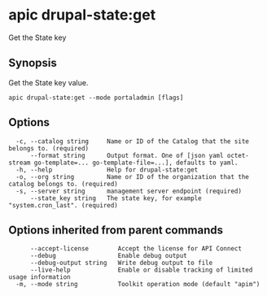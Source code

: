 # apic drupal-state:get

Get the State key

## Synopsis

Get the State key value.

```
apic drupal-state:get --mode portaladmin [flags]
```

## Options

```
  -c, --catalog string     Name or ID of the Catalog that the site belongs to. (required)
      --format string      Output format. One of [json yaml octet-stream go-template=... go-template-file=...], defaults to yaml.
  -h, --help               Help for drupal-state:get
  -o, --org string         Name or ID of the organization that the catalog belongs to. (required)
  -s, --server string      management server endpoint (required)
      --state_key string   The state key, for example "system.cron_last". (required)
```

## Options inherited from parent commands

```
      --accept-license        Accept the license for API Connect
      --debug                 Enable debug output
      --debug-output string   Write debug output to file
      --live-help             Enable or disable tracking of limited usage information
  -m, --mode string           Toolkit operation mode (default "apim")
```
